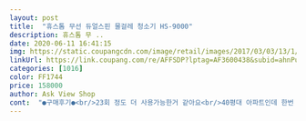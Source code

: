 ```yaml
---
layout: post 
title:  "휴스톰 무선 듀얼스핀 물걸레 청소기 HS-9000" 
description: 휴스톰 무 ..
date: 2020-06-11 16:41:15 
img: https://static.coupangcdn.com/image/retail/images/2017/03/03/13/1/e40df3d6-0b12-4624-9a0c-a77fc29320b1.jpg 
linkUrl: https://link.coupang.com/re/AFFSDP?lptag=AF3600438&subid=ahnPublicAsk&pageKey=9370885&itemId=41106827&vendorItemId=3885602845&traceid=V0-113-f3ab413fcd66ae33 
categories: [1016] 
color: FF1744 
price: 158000 
author: Ask View Shop 
cont:  "●구매후기●<br/>23회 정도 더 사용가능한거 같아요<br/>40평대 아파트인데 한번 닦고 걸레교체후 한번 더 닦아주면 더더욱 깨끗합니다.<br/>그래도 전혀 힘들지 않고 청소시간 또한 단축이 되네요<br/>LED등이 없었을땐 못봤었던 먼지들요<br/>TV 탁자 하단이  바닥에서 정확히 10.<br/>5cm 높이인데 휴스톰 들어가다 걸려서 헤드에 스크래치 생기네요 헤드높이와 걸레두께 때문에<br/>▶️ 물걸레 청소기 사용 할때 청소기 자체가 힘이 조아서  한손으로 들고 있음 본체가  회전하면서  한쪽으로 넘어갑니다  좀 더 사용하다 보면 요령이 생기겠지만  초보 운전자가 운전대를 꽉 잡고 있는 것처럼 손잡이를 꽉잡고  있어야 원하는 방향으로 이동됩니다<br/>▶️ 전면 LED 등;<br/>▶️ 좀 더 잘 닦이고  구석구석 닦아주는 청소기를 원하지만 힘들이지 않고 이정도의 힘으로 서서 닦을수 있는 것으로도 만족합니다<br/>▶️갠적인 사용후기와 비교,차이를 적은 글이니 참고만 하시구요  직접 사용해 보심이 가장 정확한 것 같습니다<br/>▶️무선자동걸레의 최고의 강점은  선이 없다는 점  걸리적 거리지 않고  제약없이 편리하게 사용할수 있어 무선 사용 후 유선은  사용 못할것 같아요<br/>▶️물걸레질이 어려운 점은 쪼그려 앉아서 힘을 주고 닦아야 하니 무릅,허리,어깨등 넘 힘들고 아프잖아요 청소중 방닦는게 젤  싫다는 분도 많구요  요건 스탠딩 기능으로  서서 슬슬  밀기만 하면 되니 넘 좋습니다<br/>▶️찌든때 패드;<br/>▶️휴스톰 구매 이전에 오토비스 물걸레 무선 자동 청소기를  4년정도 사용을 했었구요<br/>⚀  배터리 충전 후 실사용시간;<br/>⚀  편리성에 대한 부분(손잡이)<br/>⚀ 소음;<br/>⚀ 헤드높이(본체높이);<br/>⚀배송도 담날 새벽에 도착했구요<br/>✔20분정도 지나면 소리가 약해집니다<br/>✔가격; 159,000<br/>✔구성품;<br/>✔사용시간; 4시간 충전 후 30분 사용<br/>✔상품 구매하실때  헤드높이와 집안 가구 탁자 높이 고려해서 구매하시는것도 요령같네요<br/>✔상품명;<br/>가전제품계의 신세계 물걸레 청소기예요<br/>같이 동봉된 물걸레는 사용할땐 좋으나<br/>걸레는  살짝 삶아  뒤틀리거나 뭉치거나 변형이 되진 않았네요 아직은 일회용 청소포가  더 나은듯도 하지만 일회용도 처음만 물기가 많고 금새 건조해져서 븜무기로 물을 뿌려가며  닦아야 하는 단점이 있어요<br/>걸음마 시작하는 어린아이처럼  힘빼고 들고 있음 어디로 튈줄 몰라요<br/>그냥 놓기엔 바닥 스크래치 날까 부담스러워요<br/>그냥 바닥에 세워야하는데<br/>그때 부터 살짝 불안불안요ㅠ<br/>그래서 일회용 걸레를 구입해서 쓰고있는데<br/>꼼꼼하시고 구석구석 닦으면서 30평대 이상이신분들은  살짝 고민하셔야 할것같네요<br/>남들이 사용해보고 좋다고 나도 좋은건 아닌것 같은 생각이 듭니다<br/>너무 좋아요  한두개 정도 놓친 머리카락등이나 먼지까지 다 보입니다  깨끗히 한다고 생각하고 청소기 돌렸는데  어제,오늘 방닦을때 보니  꼭 한두개 정도 보입니다<br/>느낌으로  아!  배터리 충전된 양이  다 되어 가는구나 느낄수 있구요... <br/><br/>다행히 일회용 물걸레 전용 커버를 사서 그걸 끼워놓았던<br/>닦은자리 보니 둥글게 둥글게 물얼룩이 그대로 말라서 바닥이 깨끗은 해졌겠지만 얼룩이 생겨 보기엔 더 지저분해 보입니다<br/>닦인거 맞나 싶다가도 걸레 더러워진거보면 알수있어요<br/>로봇청소기 물걸레 겸용과 무선청소기릉 사용하고 있지만 뭔가 물걸레질이 아쉬워서 구매했어요!<br/>망설이지말고 구매하세요삶에 질이 달라지네요넘넘 좋아요!<br/>무게감이 있어서인지 물걸레 청소기 미는 힘이 좋은것같아요<br/>물걸레 청소기를  구매할때 요령이라던가 나와 맞는 청소기는 어떻게 고르는지 등등요<br/>물론 배터리도 끄떡없구요.<br/><br/>별도 보관 받침대가 없어서<br/>빨땐 걸레빨듯이 빨아야해서 귀찮아요<br/>사용설명서, 충전어댑터,찌든때 패드2매,쓸고 닦고 패드2매, 무얼 듀얼스핀 무선청소기 듀얼라이팅 본체<br/>사용해보니 너무나 만족스럽습니다.<br/><br/>살짝 무게감이 있어서 일회용 걸레 붙이려고 들어올리기 약간 벅차요<br/>상품도 박스에 훼손없이 잘 담아져 왔습니다<br/>상품마다 장,단점이 있기에  내가 필요한것에 관해 정확히 이해하고 구매하는게 포인트인것 같아요<br/>상품평 읽어보구 아기사랑세탁기로 아기옷 삶음 코스로  삶은 후  사용해보니 새수건 처음 사용한 느낌과 너무 비슷합니다<br/>소리로는 100 점 드리고 싶습니다<br/>소음또한 크지않아 청소기 돌리면서 티비시청 가능합니다.<br/><br/>손으로 닦는것만큼  잘 닦이진 않지만 그래도 전 만족합니다<br/>신랑은 재미있다고 평소에 안하던 걸레질을 도와주네요!휴스톰이 신랑을 바꾸게 하네요 ㅋㅋ<br/>쓰고 오물조물 행궈놓으면 때도 잘빠지고<br/>아쉬워서 별하나 뺍니다<br/>아직  다 닦지 못했는데 힘이 약해지니 급한맘이 생기네요 여유롭게 닦을 수 있는 시간은 나오지 않구요  ✔35평이상 평수는 아마도 두번에 거쳐 닦으셔야 할것 같아요<br/>아직은 걸레가 새것이라 물기만 뿜고  좀더 잘 닦이는건 시간이 조금 걸릴것 같네요<br/>안들어가서  손으로  다시 닦았습니다<br/>어제 구매해서  오늘까지 2틀 사용하면서  화장실문 다 열고 바닥 닦아요<br/>엄지 척!입니다<br/>옛날 5000시리즈는 led불빛이 없었는데 요건 환하게 밝혀주니 구지 청소할때 방에 불을 켜지않아도 다 보이네요!그래서 또 편리합니다.<br/><br/>오토비스는  이높이 충분히 들어가서  다 닦았습니다 ( 일회용, 찌든걸레포함요)<br/>오토비스는  정말 여유롭게 닦고도 충전된 양이  남았지만  휴스톰은  아직 다 닦기도 전에  끝나니 충전시간을 좀더 오래 사용할수 있도록 보완해야 될것 같네요<br/>오토비스는 4년을 사용하였고 휴스톰은 앞으로 얼마나  사용 할 수 있을지 모르겠지만 앞으로도 절대 쪼그려서 닦는것만큼은 못할것 같아요<br/>오토비스는 4시간 충전시 4050분 사용됩니다<br/>오토비스로 바닦을 닦을땐 화장실 문을 다 닫고 혹시 위집,아랫집에서 민원이 들어올까 걱정을 하며  청소를 했어요<br/>완충되면 연두색빛.<br/>충전중이면 빨간색으로 불빛이 들어오네요.<br/><br/>요건 제가 보았을때 회전축의 문제가 아닐까도 싶은데  단지 힘이 조아서 일까요?!<br/>요게  갑은 아닌가 싶어요<br/>우선 무선이라 자주 사용하게되서 좋아요<br/>우선 핸드링이 편해서 그냥 왔다갔다 천천히 하면 바닥이 정말 깔끔해져요무게중심이 하중이 있으니 손목도 전혀 아프지않고 잘 닦아지는거 같네요!<br/>음... <br/>  비싸다고 좋은것도 아닌것 같구<br/>이걸살까 저걸살까 무지망설이다 골랐는데 만족스럽네요<br/>이소리가 시끄럽다고 하심  물걸레 청소기는 사용안하시는게  나을듯요<br/>자코x쇼파사용중인데 밑에도 청소가 가능해요구석구석 왠만한곳은 다 들어가네요ㅎㅎ<br/>장마철에 물걸레 청소기 돌린 바닥은 확실히 뽀송해지네요<br/>적어도 30분 이상의 파워가 나와져야 하는게  실상 아주 센 파워시간은  대략 1015분, 보통10분, 약함 10분, 끝나기  직전 12분은 회전판도 느려져서 눈에 보일정도 라고 보심 될것 같아요<br/>전체적으로는 만족스러운 물걸레 청소기예요<br/>젖은 걸레를 끼워놓자니 위생상 안좋을것 같구요<br/>제가 말씀 드린  높이는 걸레 까지 붙힌 높이 입니다(오토비스,휴스톰)<br/>좋은 배터리라 하지만 35평대 이상은 살짝 무리라고 봅니다  대충 닦아도요  정말  빠름 빠름! 으로  닦으시는 분들 예외구요<br/>참고로 걸레는 꽉 쫘주어야 첨에 물이 적당합니다.<br/>안그러면 좀 물끼가 첨엔 많아요.<br/>그래서 전 낮에 사람없는 방부터 돌리고 거실을 돌려요<br/>청소기 바닥에 걸레 잘붙게 하는 요철이 있어서<br/>청소할때 말이죠  음  침대 밑이라던가 탁자 밑등 손이 닿지 않는 곳까지도 구석 구석 닦아 줄수 있다면 참 좋을것 같은데 ... <br/><br/>폭신해서 바닥 긇힘 없네요<br/>항상 쿠팡맨분들께  감사드려요^^<br/>휴스톰 무선 듀얼스핀 물걸레청소기 HS<br/> -9000<br/>휴스톰 어제 4시간 충전후  30분 조금 더 사용하니 저절로  스톱 정지되어 버렸어요<br/>휴스톰은 오토비스에 비해 너무 조용합니다<br/>휴스톰은 자동조절 장치가 있어  높낮이 조절이 가능해  본인의 키에 맞추어 조절해 사용함 되는 편리성을 가지고 있어 좋네요 플라스틱이 아니라  부러짐이 없을것으로 믿어 봐도 되겠죠?!<br/>휴스톰을 사용해보니  오토비스와의  차이점이  무언지 정확히 알것 같네요<br/>" 
---
```

